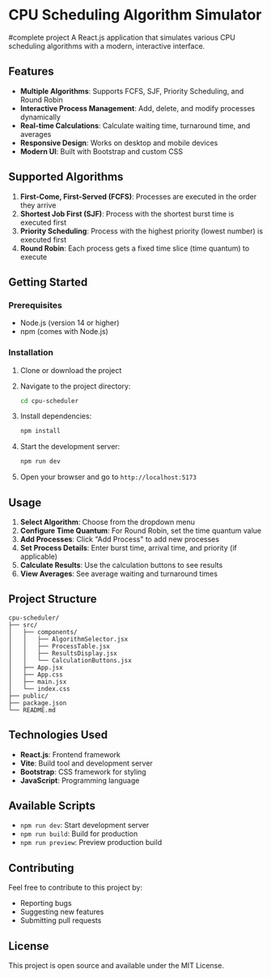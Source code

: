 # CPU Scheduling Algorithm Simulator
#complete project
A React.js application that simulates various CPU scheduling algorithms with a modern, interactive interface.

## Features

- **Multiple Algorithms**: Supports FCFS, SJF, Priority Scheduling, and Round Robin
- **Interactive Process Management**: Add, delete, and modify processes dynamically
- **Real-time Calculations**: Calculate waiting time, turnaround time, and averages
- **Responsive Design**: Works on desktop and mobile devices
- **Modern UI**: Built with Bootstrap and custom CSS

## Supported Algorithms

1. **First-Come, First-Served (FCFS)**: Processes are executed in the order they arrive
2. **Shortest Job First (SJF)**: Process with the shortest burst time is executed first
3. **Priority Scheduling**: Process with the highest priority (lowest number) is executed first
4. **Round Robin**: Each process gets a fixed time slice (time quantum) to execute

## Getting Started

### Prerequisites

- Node.js (version 14 or higher)
- npm (comes with Node.js)

### Installation

1. Clone or download the project
2. Navigate to the project directory:
   ```bash
   cd cpu-scheduler
   ```

3. Install dependencies:
   ```bash
   npm install
   ```

4. Start the development server:
   ```bash
   npm run dev
   ```

5. Open your browser and go to `http://localhost:5173`

## Usage

1. **Select Algorithm**: Choose from the dropdown menu
2. **Configure Time Quantum**: For Round Robin, set the time quantum value
3. **Add Processes**: Click "Add Process" to add new processes
4. **Set Process Details**: Enter burst time, arrival time, and priority (if applicable)
5. **Calculate Results**: Use the calculation buttons to see results
6. **View Averages**: See average waiting and turnaround times

## Project Structure

```
cpu-scheduler/
├── src/
│   ├── components/
│   │   ├── AlgorithmSelector.jsx
│   │   ├── ProcessTable.jsx
│   │   ├── ResultsDisplay.jsx
│   │   └── CalculationButtons.jsx
│   ├── App.jsx
│   ├── App.css
│   ├── main.jsx
│   └── index.css
├── public/
├── package.json
└── README.md
```

## Technologies Used

- **React.js**: Frontend framework
- **Vite**: Build tool and development server
- **Bootstrap**: CSS framework for styling
- **JavaScript**: Programming language

## Available Scripts

- `npm run dev`: Start development server
- `npm run build`: Build for production
- `npm run preview`: Preview production build

## Contributing

Feel free to contribute to this project by:
- Reporting bugs
- Suggesting new features
- Submitting pull requests

## License

This project is open source and available under the MIT License.
